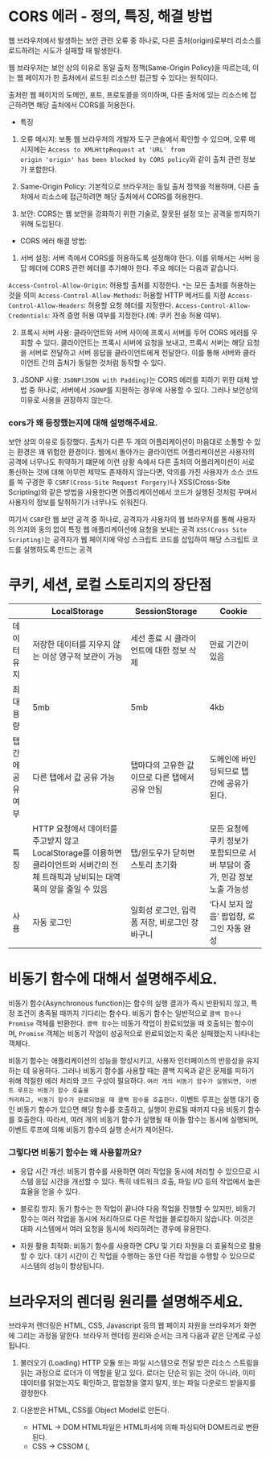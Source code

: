 # CORS 에러 - 정의, 특징, 해결 방법

웹 브라우저에서 발생하는 보안 관련 오류 중 하나로, 다른 출처(origin)로부터 리소스를 로드하려는 시도가 실패할 때 발생한다.

웹 브라우저는 보안 상의 이유로 동일 출처 정책(Same-Origin Policy)을 따르는데, 이는 웹 페이지가 한 출처에서 로드된 리소스만 접근할 수 있다는 원칙이다. 

출처란 웹 페이지의 도메인, 포트, 프로토콜을 의미하며, 다른 출처에 있는 리소스에 접근하려면 해당 출처에서 CORS를 허용한다.

- 특징 

1. 오류 메시지: 보통 웹 브라우저의 개발자 도구 콘솔에서 확인할 수 있으며, 오류 메시지에는 <code>Access to XMLHttpRequest at 'URL' from origin 'origin' has been blocked by CORS policy</code>와 같이 출처 관련 정보가 포함한다.

2. Same-Origin Policy: 기본적으로 브라우저는 동일 출처 정책을 적용하며, 다른 출처에서 리소스에 접근하려면 해당 출처에서 CORS를 허용한다.

3. 보안: CORS는 웹 보안을 강화하기 위한 기술로, 잘못된 설정 또는 공격을 방지하기 위해 도입된다.

- CORS 에러 해결 방법:

1. 서버 설정: 서버 측에서 CORS를 허용하도록 설정해야 한다. 이를 위해서는 서버 응답 헤더에 CORS 관련 헤더를 추가해야 한다. 주요 헤더는 다음과 같습니다.

<code>Access-Control-Allow-Origin</code>: 허용할 출처를 지정한다. <code>*</code>는 모든 출처를 허용하는 것을 의미
<code>Access-Control-Allow-Methods</code>: 허용할 HTTP 메서드를 지정
<code>Access-Control-Allow-Headers</code>: 허용할 요청 헤더를 지정한다.
<code>Access-Control-Allow-Credentials</code>: 자격 증명 허용 여부를 지정한다.(예: 쿠키 전송 허용 여부).

2. 프록시 서버 사용: 클라이언트와 서버 사이에 프록시 서버를 두어 CORS 에러를 우회할 수 있다. 클라이언트는 프록시 서버에 요청을 보내고, 프록시 서버는 해당 요청을 서버로 전달하고 서버 응답을 클라이언트에게 전달한다. 이를 통해 서버와 클라이언트 간의 출처가 동일한 것처럼 동작할 수 있다.

3. JSONP 사용: <code>JSONP(JSON with Padding)</code>는 CORS 에러를 피하기 위한 대체 방법 중 하나로, 서버에서 <code>JSONP</code>를 지원하는 경우에 사용할 수 있다. 그러나 보안상의 이유로 사용을 권장하지 않는다.

### cors가 왜 등장했는지에 대해 설명해주세요.

보안 상의 이유로 등장했다. 출처가 다른 두 개의 어플리케이션이 마음대로 소통할 수 있는 환경은 꽤 위험한 환경이다. 웹에서 돌아가는 클라이언트 어플리케이션은 사용자의 공격에 너무나도 취약하기 떄문에 이런 상황 속에서 다른 출처의 어플리케이션이 서로 통신하는 것에 대해 아무런 제약도 존재하지 않는다면, 악의를 가진 사용자가 소스 코드를 쓱 구경한 후 <code>CSRF(Cross-Site Request Forgery)</code>나 XSS(Cross-Site Scripting)와 같은 방법을 사용한다면 어플리케이션에서 코드가 실행된 것처럼 꾸며서 사용자의 정보를 탈취하기가 너무나도 쉬워진다. 

여기서 <code>CSRF</code>란 웹 보안 공격 중 하나로, 공격자가 사용자의 웹 브라우저를 통해 사용자의 의지와 동의 없이 특정 웹 애플리케이션에 요청을 보내는 공격
<code>XSS(Cross Site Scripting)</code>는 공격자가 웹 페이지에 악성 스크립트 코드를 삽입하여 해당 스크립트 코드를 실행하도록 만드는 공격

# 쿠키, 세션, 로컬 스토리지의 장단점 
|  | LocalStorage | SessionStorage | Cookie |
| --- | --- | --- | --- |
| 데이터 유지 | 저장한 데이터를 지우지 않는 이상 영구적 보관이 가능 | 세선 종료 시 클라이언트에 대한 정보 삭제 | 만료 기간이 있음 |
| 최대 용량 | 5mb | 5mb | 4kb  |
| 탭 간에 공유 여부 | 다른 탭에서 값 공유 가능 | 탭마다의 고유한 값이므로 다른 탭에서 공유 안됨 | 도메인에 바인딩되므로 탭 간에 공유가 된다.  |
| 특징 | HTTP 요청에서 데이터를 주고받지 않고 LocalStorage를 이용하면 클라이언트와 서버간의 전체 트래픽과 낭비되는 대역폭의 양을 줄일 수 있음 | 탭/윈도우가 닫히면 스토리 초기화 | 모든 요청에 쿠키 정보가 포함되므로 서버 부담이 증가, 민감 정보 노출 가능성 |
| 사용 | 자동 로그인 | 일회성 로그인, 입력 폼 저장, 비로그인 장바구니 | ‘다시 보지 않음’ 팝업창, 로그인 자동 완성 |


# 비동기 함수에 대해서 설명해주세요.
비동기 함수(Asynchronous function)는 함수의 실행 결과가 즉시 반환되지 않고, 특정 조건이 충족될 때까지 기다리는 함수다. 비동기 함수는 일반적으로 <code>콜백 함수</code>나 <code>Promise</code> 객체를 반환한다.
<code>콜백 함수</code>는 비동기 작업이 완료되었을 때 호출되는 함수이며,
<code>Promise</code> 객체는 비동기 작업이 성공적으로 완료되었는지 혹은 실패했는지 나타내는 객체다.

비동기 함수는 애플리케이션의 성능을 향상시키고, 사용자 인터페이스의 반응성을 유지하는 데 유용하다. 그러나 비동기 함수를 사용할 때는 콜백 지옥과 같은 문제를 피하기 위해 적절한 에러 처리와 코드 구성이 필요하다. <code>여러 개의 비동기 함수가 실행되면, 이벤트 루프는 비동기 함수 호출을 처리하고, 비동기 함수가 완료되었을 때 콜백 함수를 호출한다.</code> 이벤트 루프는 실행 대기 중인 비동기 함수가 있으면 해당 함수를 호출하고, 실행이 완료될 때까지 다음 비동기 함수를 호출한다. 따라서, 여러 개의 비동기 함수가 실행될 때 이들 함수는 동시에 실행되며, 이벤트 루프에 의해 비동기 함수의 실행 순서가 제어된다.

### 그렇다면 비동기 함수는 왜 사용할까요?
- 응답 시간 개선: 비동기 함수를 사용하면 여러 작업을 동시에 처리할 수 있으므로 시스템 응답 시간을 개선할 수 있다. 특히 네트워크 호출, 파일 I/O 등의 작업에서 높은 효율을 얻을 수 있다.

- 블로킹 방지: 동기 함수는 한 작업이 끝나야 다음 작업을 진행할 수 있지만, 비동기 함수는 여러 작업을 동시에 처리하므로 다른 작업을 블로킹하지 않습니다. 이것은 대화 시스템에서 여러 요청을 동시에 처리하려는 경우에 유용한다.

- 자원 활용 최적화: 비동기 함수를 사용하면 CPU 및 기타 자원을 더 효율적으로 활용할 수 있다. 대기 시간이 긴 작업을 수행하는 동안 다른 작업을 수행할 수 있으므로 시스템의 성능이 향상됩니다.

# 브라우저의 렌더링 원리를 설명해주세요.

브라우저 렌더링은 HTML, CSS, Javascript 등의 웹 페이지 자원을 브라우저가 화면에 그리는 과정을 말한다. 브라우저 렌더링 원리와 순서는 크게 다음과 같은 단계로 구성됩니다.

1. 불러오기 (Loading)
    HTTP 모듈 또는 파일 시스템으로 전달 받은 리소스 스트림을 읽는 과정으로 로더가 이 역할을 맡고 있다. 로더는 단순히 읽는 것이 아니라, 이미 데이터를 읽었는지도 확인하고, 팝업창을 열지 말지, 또는 파일 다운로드 받을지를 결정한다.
    
2. 다운받은 HTML, CSS를 Object Model로 만든다.
    - HTML → DOM
        HTML파일은 HTML파서에 의해 파싱되어 DOM트리로 변환된다.
    - CSS → CSSOM (<link>, <style>을 통하여 생성)
        CSS파일은 CSS파서에 의해 파싱되어 CSSOM트리로 변환된다.
        
3. DOM과 CSSOM을 합쳐 Render tree를 만든다.
   
5. Layout
    렌더트리를 토대로 그려질 노드와 그 스타일값과 치수까지 계산한다.
    
6. Paint
    이 정보들을 페인팅 단계로 전달해서 렌더트리의 각 노드를 화면 상의 실제 픽셀로 변환한다.

다시 정리하자면 

1. DOM을 생성한다. 브라우저는 HTML 문서를 파싱하여 DOM 트리를 생성한다. 이때 HTML 태그를 노드로 변환하고, 노드 간의 계층 관계를 형성한다.
2. 브라우저는 CSS 파일을 파싱하여 CSSOM을 생성한다. 이때, CSS 속성을 노드로 변환하고, 노드간의 계층 관계를 형성한다.
3. DOM 트리와 CSSOM을 결합하여 렌더 트리를 생성한다. 이때 실제 화면에 표시될 요소만을 선택하여 렌더 트리를 형성한다. 
4. 이제, 브라우저는 렌더 트리를 이용하여 각 요소의 크기와 위치를 계산하는 과정인 레이아웃을 거쳐 화면에 요소를 그리는 페인팅 과정을 거치게 됩니다. 이때, 요소의 배경, 테두리, 글자 등을 그리게 됩니다. 

# Reflow와 Repaint에 대해 설명해주세요.

브라우저에서 Render Tree는 문서의 시각적 측면에서 올바른 순서대로 내용을 그리도록 하기 위한 목적을 갖고 있다. 따라서 DOM과 Render Tree는 항상 일치하지는 않는다. 예를 들어, display: none이나 head 같은 건 트리에서 제외시킨다. 그리고 브라우저는 layout 산출 후 painting 처리를 한다.
여기서 layout 계산을 다시 하는 것을 reflow, painting을 다시하는 것을 repainting이라고 하고 이것은 대개 필연적이다. 이것은 리소스를 소모하고 성능 저하를 유발할 수 있기 때문에 원인을 알고 최소화하는 것이 중요하다.

# Reflow와 Repaint가 실행되는 시점
1. Reflow
- DOM 엘리먼트 추가, 제거 또는 변경
- CSS 스타일 추가, 제거 또는 변경
- CSS 스타일을 직접 변경하거나, 클래스를 추가함으로써 레이아웃이 변경될 수 있다. 
- 엘리먼트의 길이를 변경하면, DOM 트리에 있는 다른 노드에 영향을 줄 수 있다.
- CSS3 애니메이션과 트랜지션. 애니메이션의 모든 프레임에서 리플로우가 발생한다.
- offsetWidth 와 offsetHeight 의 사용. offsetWidth 와 offsetHeight 속성을 읽으면, 초기 리플로우가 트리거되어 수치가 계산됩니다.
- 유저 행동. 유저 인터랙션으로 발생하는 hover 효과, 필드에 텍스트 입력, 창 크기 조정, 글꼴 - 크기 변경, 스타일시트 또는 글꼴 전환등을 활성화하여 리플로우를 트리거할 수 있다.

2. Repaint
- 가시성이 변경되는 순간 (opacity, background-color, visibility, outline)
- Reflow 가 실행된 순간 뒤에 실행됩니다.

# 크로스 브라우징이란?

최대한 많은 종류의 웹 브라우저에서 정상적으로 작동하는 웹페이지를 만드는 방법론 중 하나다. 지금처럼 브라우저 하나가 시장을 독점하지 않고 다양한 브라우저가 시장을 나눠가지고 있을때 개발자는 그 다양한 브라우저에 호환되는 웹페이지를 개발해야한다. 따라서 W3C에 채택된 웹표준 기술을 기본으로 제작해야한다.

동일하게 보이는 것이 아니라, 동등한 수준의 정보, 기능 제공이 우선이기 때문에 제작자가 의도한 내용을 이상 없이 동작하게 하는 게 크로스 브라우징의 의미입니다.

# 웹 개발 시 고려해야 할 보안 공격에 대해서 설명해주세요.

1. SQL injection
서버에서 실행되는 SQL을 악위적으로 이용하는 공격, SQL 구문을 삽입하여 데이터 탈취, 삭제 등을 할 수 있다.

2. Cross-Site Scription (XSS)
웹 페이지에 악성 자바스크립트를 삽입하는 공격
보통 Cookie 혹은 LocalStorage을 탈취한다. -> 불특정 다수의 사용자 토큰을 손쉽게 탈취 

3. CSRF Attack(Cross-Site Request Forgery)
공격자가 서비스 사용자를 이용하여 요청을 보내는 공격 
예를 들어 네이버 로그인과 똑같은 화면을 제공하는 피싱 사이트를 이용하여 아이디와 비밀번호를 탈취하는 것이다. 
만약 CSRF에 대한 방어가 제대로 안되어 있다면 성공/실패 Response가 내려올 것이고 이를 통해 해커는 성공한 계정 정보를 판단하여 탈취할 수 있게 된다.

4. File Upload Attack
공격 스크립트가 담긴 파일을 서버로 업로드하는 공격이다.

5. Command Injection
쉘을 실행시키는 로직을 이용한 공격으로 시스템 권한이 탈취되는 것과 마찬가지로 치명적이다.
각 언어마다 쉘 명령을 실행할 수 있는 API가 존재하는데 이러한 API를 해커가 호출할 수 있게 방어가 안되어 있다면 치명적인 결과를 불러올 수 있다.

6. Javascript Injection
브라우저 console을 통해 Javascript 코드를 조작하는 것이다. Client-Side에 민감한 데이터를 넣어놨다면 해당 공격을 통해 탈취가 가능해진다.

7. DDos 
서버에 비정상적인 트래픽을 보내 마비시키는 공격이다.

8. Dictionary Attack
하나만 걸려라 공격 -> 데이터베이스에 많은 문자열을 막 삽입해서 비밀번호를 알아내는 방법이다. 


# api 요청 옵션들을 설명해주세요.

- <code>Keep Alive</code>: 네트워크 연결에서 사용되는 설정 중 하나로, 연결을 활성 상태로 유지하거나 비활성화하는 데 사용, 동일한 연결을 재사용하여 다수의 요청을 처리할 수 있다. 이렇게 하면 연결을 설정하고 해제하는 데 필요한 오버헤드가 줄어들어 성능 향상이 이루어질 수 있다. -> 기본값 true
- <code>Timeout (타임아웃)</code>: 타임아웃 옵션은 서버로부터 응답을 받을 때까지 기다리는 최대 시간을 설정. 만약 서버가 지정된 시간 내에 응답하지 않으면 요청은 실패한다. 이것은 응답이 없거나 네트워크 문제로 인한 지연을 처리하는 데 유용

```javascript
import axios from 'axios';

// Axios 인스턴스를 생성한다.
const instance = axios.create({
  baseURL: 'https://api.example.com', // 요청을 보낼 서버의 기본 URL
  
  // timeout 옵션 설정 (5초)
  timeout: 5000, // 요청이 5초 동안 응답을 기다립니다.
});
```
- <code>HTTP Method (HTTP 메서드)</code>: HTTP 요청의 종류를 나타내는 메서드를 선택할 수 있다. 가장 일반적인 메서드로는 GET (데이터를 가져오기), POST (데이터를 서버로 보내기), PUT (데이터 업데이트), DELETE (데이터 삭제) 등이 있다.
- <code>Headers (헤더)</code>: 요청과 관련된 추가 정보를 헤더에 포함할 수 있음. 예를 들어, 인증 정보나 사용자 에이전트(user-agent) 정보를 헤더에 추가 가능
- <code>Query Parameters (쿼리 매개변수)</code>: URL에 추가 매개변수를 포함하여 서버에 추가 정보를 전달, 예를 들어, 검색어나 필터링 매개변수를 URL에 추가 가능
- <code>Request Body (요청 본문)</code>:  POST 또는 PUT 요청에서 데이터를 서버로 보낼 때 사용, 보통 json을 사용
- <code>Authentication (인증)</code>: 요청에 대한 인증 정보를 포함하여 보안된 엔드포인트에 접근 가능 -> 인증 토큰 등을 담음
- <code>Caching (캐싱)</code>: 요청 결과를 로컬 캐시에 저장하여 동일한 요청을 다시 보내지 않고 캐시된 데이터를 사용할 수 있게 함. -> 서버 부하를 줄임. -> 기본값은 true
```jsx
const axios = require('axios');

// Axios 인스턴스 생성
const instance = axios.create({
  baseURL: 'https://api.example.com', // 원격 API의 기본 URL
  timeout: 5000, // 요청 타임아웃(ms)
  headers: {
    'Cache-Control': 'no-cache', // 캐시 비활성화
  },
});

// GET 요청
instance.get('/data')
  .then((response) => {
    console.log('Response Data:', response.data);
  })
  .catch((error) => {
    console.error('Error:', error);
  });
```

# CSR과 SSR의 차이점을 알려주세요.
싱글 페이지 렌더링이란? SPA는 최초 한번 페이지 전체를 로딩한 후부터 데이터만 변경해서 사용할 수 있는 웹 애플리케이션이다. -> 하나의 페이지에서 실행된다.
종류로는 CSR과 SSR이 있다. 

### CSR 클라이언트 사이드 렌더링 
최초 로드시 필요한 파일들을 전부 받고, 사용자의 인터렉션에 따라 클라이언트단에서 받아와 렌더링을 해주는 방식 
기본 틀만 받고, 브라우저에서 동적으로 DOM을 그린다. 
단점으로는 
1. 초반에 뼈대만 다운받기 때문에, SEO에 취약하다. 또한 초기 화면의 렌더링 속도가 느리다. 하지만 이후의 렌더링 속도가 빠르게 일어난다. 
2. SEO에 취약하다. (브라우저가 서버에서 받아오는 최초의 HTML은 고작 <div id="root"></div> 태그 하나이기 때문에 검색엔진이 사이트의 내용을 파악하기 어렵다.)

### SSR 서버 사이드 렌더링
서버에서 새로운 페이지에 대한 요청을 하는 방식으로 서버로 부터 이미 만들어진 DOM을 받게 됩니다.
따라서 SEO에 최적화되어 있다.

단점으로는
1. 매 렌더링마다 서버를 거침으로써 속도가 CSR에 비해 느립니다.


# 여러 언어로 되어 있는 콘텐츠의 페이지를 어떻게 제공하나요?

- 여러 언어로 제공되는 페이지를 제공하기 위해선 페이지 내의 내용이 하나의 일관된 언어로 표시되어야 한다. 브라우저가 HTTP 요청을 서버에 보내면, 대게 Accept-Language와 같은 기본 언어에 대한 설정 정보를 보낸다. 서버는 이 정보를 확인하고 해당 언어에 맞는 문서를 반환한다. 이 때 태그의 lang 속성을 선언해줘야 한다.
- 서버는 일반적으로 백엔드 프레임워크의 도움을 받아, 특정 언어로 HTML 마크업에서 YML 또는 JSON 형식의 특정 언어에 대한 placeholder와 내용을 포함하여 HTML 페이지를 동적 생성한다.


# URI, URL, URN이란?

<img src="https://github.com/bumsly/tech-inverview-study/assets/65000254/418d4fda-e808-43c6-8212-360f92ae56ac"  width="400"/>

### URI

- URI(Uniform Resource Identifier) = 통합 자원 식별자
- 즉, 인터넷 상의 **“자원 자체”**를 식별하는 고유한 문자열 시퀀스이다.
- URI의 하위 개념으로 URL과 URN이 있다.
- URL도 아니고 URN도 아니면 그냥 URI가 되는 것이다.

### URL

- URL(Uniform Resource Locator) = 웹 사이트 주소 + 네트워크 상의 자원
- URL은 네트워크 상에서 리소스(웹 페이지, 이미지, 동영상 등의 파일)의 위치를 나타내기 위한 규약이다.
- URL은 HTTP 프로토콜 뿐만 아니라 FTP, SMTP 등 다른 프로토콜에서도 사용할 수 있다. (즉, 주소 뿐 아니라 프로토콜도 알아야 접속이 된다.)

### URN

- URN(Uniform Resource Name)
- URN은 URI의 표준 포맷 중 하나로, 이름으로 리소스를 특정하는 URI이다.
- http와 같은 프로토콜을 제외하고 리소스의 name을 가리키는데 사용된다.
- URN에는 리소스 접근방법과, 웹 상의 위치가 표기되지 않는다. (웹 문서의 물리적인 위치와 상관 없이 웹 문서 자체를 의미)
- 실제 자원을 찾기 위해서는 URN을 URL로 변환하여 이용한다.

<img src="https://github.com/bumsly/tech-inverview-study/assets/65000254/1882d766-dd7a-48a6-a6bf-3ee50385e52d"  width="500"/>


# CWV에 대해서 설명해주세요.
Core Web Virtal이다. 
Google에서 검색 순위 알고리즘의 일부로 사용하는 웹 성능 메트릭

### 종류 
1. <code>FCP (First Contentful Paint)</code>: 웹페이지에서 첫 번째 컨텐츠가 브라우저에 렌더링되기 시작한 시간을 나타낸다. 사용자가 페이지의 로딩이 시작되었다고 인식하는 지점이다.
2. <code>LCP (Largest Contentful Paint)</code>: 로딩 중에 가장 큰 요소(이미지, 비디오, 텍스트 블록 등)가 브라우저에 렌더링되기 시작한 시간을 나타낸다. 이 값이 작을수록 페이지 로딩이 빠르다고 볼 수 있다.
3. <code>FID (First Input Delay)</code>: 페이지가 로딩된 후 사용자가 처음으로 상호 작용할 수 있는 시점까지 걸리는 시간을 나타낸다. 이 값이 낮을수록 사용자는 페이지에 빠르게 반응할 수 있다.
4. <code>CLS (Cumulative Layout Shift)</code>: 페이지 로딩 중에 레이아웃이 얼마나 안정적인지를 나타낸다. 즉, 사용자가 예상치 않게 레이아웃이 바뀌는 정도를 측정한다.
5. <code>TTFB (Time to First Byte)</code>: 사용자가 페이지를 요청하고 첫 번째 바이트가 브라우저에 도착하는데까지 걸리는 시간을 나타낸다. 이 값은 서버 응답 시간을 측정한다.
6. <code>TBT (Total Blocking Time)</code>: 페이지 로딩 중에 브라우저가 사용자 입력에 응답하지 않는 총 시간을 나타낸다. 사용자 입력을 처리하는데 얼마나 시간이 걸렸는지를 나타내는 중요한 지표이다.
7. <code>FP(First Paint)</code>: 첫번째 픽셀이 스크린에 페인팅 되었을 때 (시간)을 말한다. 예를 들어 background-color가 적용되는 순간을 의미한다. 

이러한 지표들은 모두 웹 페이지의 성능을 평가하고 사용자 경험을 향상시키기 위해 개발자들에게 중요한 정보를 제공한다.
